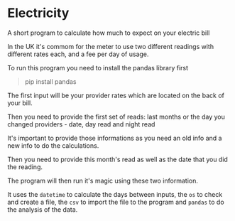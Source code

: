 # Electricity

A short program to calculate how much to expect on your electric bill

In the UK it's commom for the meter to use two different readings with different rates each, and a fee per day of usage.

To run this program you need to install the pandas library first
> pip install pandas

The first input will be your provider rates which are located on the back of your bill.

Then you need to provide the first set of reads: last months or the day you changed providers - date, day read and night read

It's important to provide those informations as you need an old info and a new info to do the calculations.


Then you need to provide this month's read as well as the date that you did the reading. 

The program will then run it's magic using these two information.


It uses the ```datetime``` to calculate the days between inputs, the ```os``` to check and create a file, the ```csv``` to import the file to the program and ```pandas``` to do the analysis of the data.
